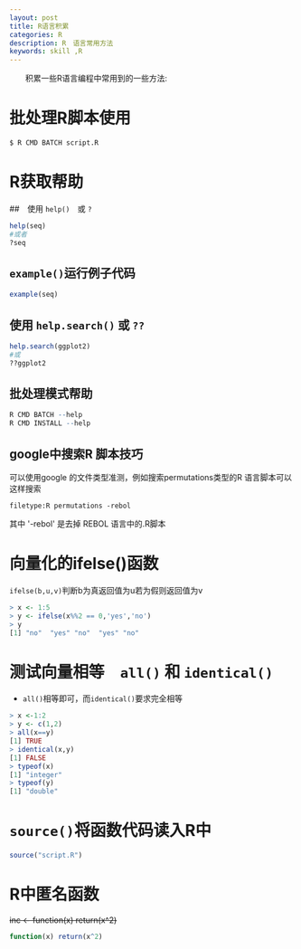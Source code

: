 ```yaml
---
layout: post
title: R语言积累
categories: R
description: R　语言常用方法
keywords: skill ,R
---
```


　　积累一些R语言编程中常用到的一些方法:


# 批处理R脚本使用

```bash
$ R CMD BATCH script.R
```

# R获取帮助

##　使用 `help()`　或 `?`

```r
help(seq)
#或者
?seq
```

## `example()`运行例子代码

```r
example(seq)
```

## 使用 `help.search()` 或 `??`

```r
help.search(ggplot2)
#或
??ggplot2
```

## 批处理模式帮助

```r
R CMD BATCH --help
R CMD INSTALL --help
```

## google中搜索R 脚本技巧

可以使用google 的文件类型准测，例如搜索permutations类型的R 语言脚本可以这样搜索

```
filetype:R permutations -rebol
```

其中 '-rebol' 是去掉 REBOL 语言中的.R脚本

# 向量化的ifelse()函数

`ifelse(b,u,v)`判断b为真返回值为u若为假则返回值为v

```r
> x <- 1:5
> y <- ifelse(x%%2 == 0,'yes','no')
> y
[1] "no"  "yes" "no"  "yes" "no" 
```

# 测试向量相等　`all()` 和 `identical()`

* `all()`相等即可，而`identical()`要求完全相等

```r
> x <-1:2
> y <- c(1,2)
> all(x==y)
[1] TRUE
> identical(x,y)
[1] FALSE
> typeof(x)
[1] "integer"
> typeof(y)
[1] "double"
```

# `source()`将函数代码读入R中

```r
source("script.R")

```

# R中匿名函数


~~inc <- function(x) return(x^2)~~

```r
function(x) return(x^2)
```
